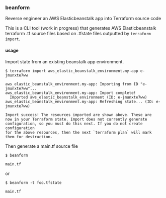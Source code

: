 ### beanform

Reverse engineer an AWS Elasticbeanstalk app into Terraform source code

This is a CLI tool (work in progress) that generates AWS Elasticbeanstalk terraform .tf source files based on .tfstate files outputted by `terraform import`.


#### usage

Import state from an existing beanstalk app environment.

```
$ terraform import aws_elastic_beanstalk_environment.my-app e-jmunxte7ww

aws_elastic_beanstalk_environment.my-app: Importing from ID "e-jmunxte7ww"...
aws_elastic_beanstalk_environment.my-app: Import complete!
  Imported aws_elastic_beanstalk_environment (ID: e-jmunxte7ww)
aws_elastic_beanstalk_environment.my-app: Refreshing state... (ID: e-jmunxte7ww)

Import success! The resources imported are shown above. These are
now in your Terraform state. Import does not currently generate
configuration, so you must do this next. If you do not create configuration
for the above resources, then the next `terraform plan` will mark
them for destruction.
```

Then generate a main.tf source file

```
$ beanform

main.tf
```

or 

```
$ beanform -t foo.tfstate

main.tf
```
